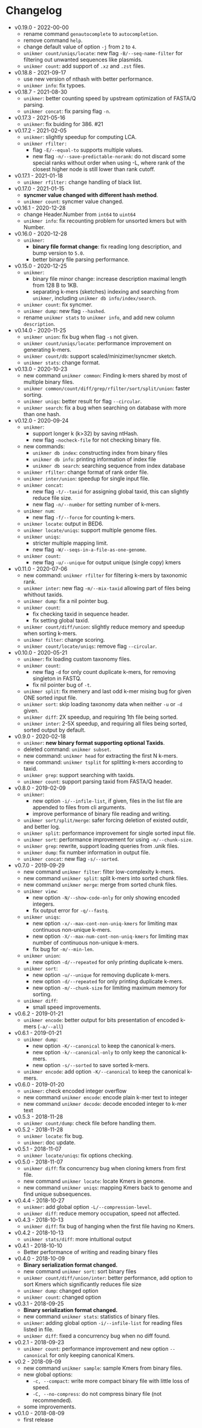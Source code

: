 # Changelog

- v0.19.0 - 2022-00-00
  - rename command `genautocomplete` to `autocompletion`.
  - remove command `help`.
  - change default value of option `-j` from `2` to `4`.
  - `unikmer count/uniqs/locate`: new flag `-B/--seq-name-filter` for filtering out unwanted sequences like plasmids.
  - `unikmer count`: add support of `.xz` and `.zst` files.
- v0.18.8 - 2021-09-17
  - use new version of nthash with better performance.
  - `unikmer info`: fix typoes.
- v0.18.7 - 2021-08-30
  - `unikmer`: better counting speed by upstream optimization of FASTA/Q parsing.
  - `unikmer concat`: fix parsing flag `-n`.
- v0.17.3 - 2021-05-16
  - `unikmer`: fix buiding for 386. #21
- v0.17.2 - 2021-02-05
  - `unikmer`: slightly speedup for computing LCA.
  - `unikmer rfilter:` 
    - flag `-E/--equal-to` supports multiple values.
    - new flag `-n/--save-predictable-norank`: do not discard some special ranks without order when using -L, where rank of the closest higher node is still lower than rank cutoff.
- v0.17.1 - 2021-01-18
  - `unikmer rfilter:` change handling of black list.
- v0.17.0 - 2021-01-15
  - **syncmer value changed with different hash method**.
  - `unikmer count`: syncmer value changed.
- v0.16.1 - 2020-12-28
  - change Header.Number from `int64` to `uint64`
  - `unikmer info`: fix recounting problem for unsorted kmers but with Number.
- v0.16.0 - 2020-12-28
  - `unikmer`:
    - **binary file format change**: fix reading long description, and bump version to `5.0`.
    - better binary file parsing performance.
- v0.15.0 - 2020-12-25
  - `unikmer`:
    - binary file minor change: increase description maximal length from 128 B to 1KB.
    - separating k-mers (sketches) indexing and searching from `unikmer`, including `unikmer db info/index/search`.
  - `unikmer count`: fix syncmer.
  - `unikmer dump`: new flag `--hashed`.
  - rename `unikmer stats` to `unikmer info`, and add new column `description`.
- v0.14.0 - 2020-11-25
  - `unikmer union`: fix bug when flag `-s` not given.
  - `unikmer count/uniqs/locate`: performance improvement on generating k-mers.
  - `unikmer count/db`: support scaled/minizimer/syncmer sketch.
  - `unikmer stats`: change format.
- v0.13.0 - 2020-10-23
  - new command `unikmer common`: Finding k-mers shared by most of multiple binary files.
  - `unikmer common/count/diff/grep/rfilter/sort/split/union`: faster sorting.
  - `unikmer uniqs`: better result for flag `--circular`.
  - `unikmer search`: fix a bug when searching on database with more than one hash.
- v0.12.0 - 2020-09-24
  - `unikmer`:
    - support longer k (k>32) by saving ntHash.
    - new flag `-nocheck-file` for not checking binary file.
  - new commands:
    - `unikmer db index`: constructing index from binary files
    - `unikmer db info`: printing information of index file
    - `unikmer db search`: searching sequence from index database
  - `unikmer rfilter`: change format of rank order file.
  - `unikmer inter/union`: speedup for single input file.
  - `unikmer concat`:
    - new flag `-t/--taxid` for assigning global taxid, this can slightly reduce file size.
    - new flag `-n/--number` for setting number of k-mers.
  - `unikmer num`:
    - new flag `-f/--force` for counting k-mers.
  - `unikmer locate`: output in BED6.
  - `unikmer locate/uniqs`: support multiple genome files.
  - `unikmer uniqs`:
    - stricter multiple mapping limit.
    - new flag `-W/--seqs-in-a-file-as-one-genome`.
  - `unikmer count`:
    - new flag `-u/--unique` for output unique (single copy) kmers
- v0.11.0 - 2020-07-06
  - new command: `unikmer rfilter` for filtering k-mers by taxonomic rank.
  - `unikmer inter`: new flag `-m/--mix-taxid` allowing part of files being whithout taxids.
  - `unikmer dump`: fix a nil pointer bug.
  - `unikmer count`:
    - fix checking taxid in sequence header.
    - fix setting global taxid.
  - `unikmer count/diff/union`: slightly reduce memory and speedup when sorting k-mers.
  - `unikmer filter`: change scoring.
  - `unikmer count/locate/uniqs`: remove flag `--circular`.
- v0.10.0 - 2020-05-21
  - `unikmer`: fix loading custom taxonomy files.
  - `unikmer count`:
    - new flag `-d` for only count duplicate k-mers, for removing singleton in FASTQ.
    - fix nil pointer bug of `-t`.
  - `unikmer split`: fix memery and last odd k-mer mising bug for given ONE sorted input file.
  - `unikmer sort`: skip loading taxonomy data when neither `-u` or `-d` given.
  - `unikmer diff`: 2X speedup, and requiring 1th file being sorted.
  - `unikmer inter`: 2-5X speedup, and requiring all files being sorted, sorted output by default.
- v0.9.0 - 2020-02-18
  - `unikmer`: **new binary format supporting optional Taxids**.
  - deleted command: `unikmer subset`.
  - new command: `unikmer head` for extracting the first N k-mers.
  - new command: `unikmer tsplit` for splitting k-mers according to taxid.
  - `unikmer grep`: support searching with taxids.
  - `unikmer count`: support parsing taxid from FASTA/Q header.
- v0.8.0 - 2019-02-09
  - `unikmer`:
    - new option `-i/--infile-list`, if given, files in the list file are appended to files from cli arguments.
    - improve performance of binary file reading and writing.
  - `unikmer sort/split/merge`: safer forcing deletion of existed outdir, and better log.
  - `unikmer split`: performance improvement for single sorted input file.
  - `unikmer sort`: performance improvement for using `-m/--chunk-size`.
  - `unikmer grep`: rewrite, support loading queries from .unik files.
  - `unikmer dump`: fix number information in output file.
  - `unikmer concat`: new flag `-s/--sorted`.
- v0.7.0 - 2019-09-29
  - new command `unikmer filter`: filter low-complexity k-mers.
  - new command `unikmer split`: split k-mers into sorted chunk files.
  - new command `unikmer merge`: merge from sorted chunk files.
  - `unikmer view`:
    - new option `-N/--show-code-only` for only showing encoded integers.
    - fix output error for `-q/--fastq`.
  - `unikmer uniqs`:
    - new option `-x/--max-cont-non-uniq-kmers` for limiting max continuous non-unique k-mers.
    - new option `-X/--max-num-cont-non-uniq-kmers` for limiting max number of continuous non-unique k-mers.
    - fix bug for `-m/--min-len`.
  - `unikmer union`:
    - new option `-d/--repeated` for only printing duplicate k-mers.
  - `unikmer sort`:
    - new option `-u/--unique` for removing duplicate k-mers.
    - new option `-d/--repeated` for only printing duplicate k-mers.
    - new option `-m/--chunk-size` for limiting maximum memory for sorting.
  - `unikmer diff`:
    - small speed improvements.
- v0.6.2 - 2019-01-21
  - `unikmer encode`: better output for bits presentation of encoded k-mers (`-a/--all`)
- v0.6.1 - 2019-01-21
  - `unikmer dump`: 
    - new option `-K/--canonical` to keep the canonical k-mers.
    - new option `-k/--canonical-only` to only keep the canonical k-mers.
    - new option `-s/--sorted` to save sorted k-mers.
  - `unikmer encode`: add option `-K/--canonical` to keep the canonical k-mers.
- v0.6.0 - 2019-01-20
  - `unikmer`: check encoded integer overflow
  - new command `unikmer encode`: encode plain k-mer text to integer
  - new command `unikmer decode`: decode encoded integer to k-mer text
- v0.5.3 - 2018-11-28
  - `unikmer count/dump`: check file before handling them.
- v0.5.2 - 2018-11-28
  - `unikmer locate`: fix bug.
  - `unikmer`: doc update.
- v0.5.1 - 2018-11-07
  - `unikmer locate/uniqs`: fix options checking.
- v0.5.0 - 2018-11-07
  - `unikmer diff`: fix concurrency bug when cloning kmers from first file.
  - new command `unikmer locate`: locate Kmers in genome.
  - new command `unikmer uniqs`: mapping Kmers back to genome and find unique subsequences.
- v0.4.4 - 2018-10-27
  - `unikmer`: add global option `-L/--compression-level`.
  - `unikmer diff`: reduce memory occupation, speed not affected.
- v0.4.3 - 2018-10-13
  - `unikmer diff`: fix bug of hanging when the first file having no Kmers.
- v0.4.2 - 2018-10-13
  - `unikmer stats/diff`: more intuitional output
- v0.4.1 - 2018-10-10
  - Better performance of writing and reading binary files 
- v0.4.0 - 2018-10-09
  - **Binary serialization format changed.**
  - new command `unikmer sort`: sort binary files
  - `unikmer count/diff/union/inter`: better performance, add option to sort Kmers which significantly reduces file size
  - `unikmer dump`: changed option
  - `unikmer count`: changed option
- v0.3.1 - 2018-09-25
  - **Binary serialization format changed.**
  - new command `unikmer stats`: statistics of binary files.
  - `unikmer`: adding global option `-i/--infile-list` for reading files listed in file.
  - `unikmer diff`: fixed a concurrency bug when no diff found.
- v0.2.1 - 2018-09-23
  - `unikmer count`: performance improvement and new option `--canonical` for only keeping canonical Kmers.
- v0.2 - 2018-09-09
  - new command `unikmer sample`: sample Kmers from binary files.
  - new global options:
    - `-c, --compact`:     write more compact binary file with little loss of speed.
    - `-C, --no-compress`:   do not compress binary file (not recommended).
  - some improvements.
- v0.1.0 - 2018-08-09
  - first release
